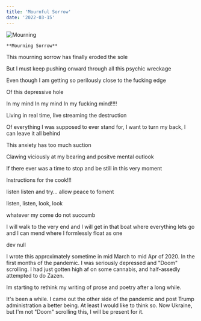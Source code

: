 ```yaml
---
title: 'Mournful Sorrow'
date: '2022-03-15'
---
```


![Mourning](/images/mourningSorrow.jpg "Endless Suffering")

	**Mourning Sorrow** 

This mourning sorrow has finally eroded the sole

But I must keep pushing onward through all this psychic wreckage

Even though I am getting so perilously close to the fucking edge

Of this depressive hole

In my mind In my mind In my fucking mind!!!!

Living in real time, live streaming the destruction

Of everything I was supposed to ever stand for, I want to turn my back, I can leave it all behind

This anxiety has too much suction

Clawing viciously at my bearing and positve mental outlook

If there ever was a time to stop and be still in this very moment

Instructions for the cook!!!

listen listen and try...  allow peace to foment

listen, listen,
look, look

whatever my come
do not succumb

I will walk to the very end
and I will get in that boat
where everything lets go and I can mend
where I formlessly float as one

dev null


I wrote this approximately sometime in mid March to mid Apr of 2020. In the first months of
the pandemic. I was seriously depressed and "Doom" scrolling. I had just gotten high af on
some cannabis, and half-assedly attempted to do Zazen.

Im starting to rethink my writing of prose and poetry after a long while.

It's been a while. I came out the other side of the pandemic and post Trump administration a
better being. At least I would like to think so. Now Ukraine, but I'm not "Doom" scrolling this,
I will be present for it.